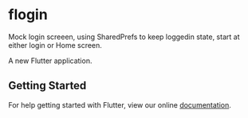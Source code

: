 # flogin

Mock login screeen, using SharedPrefs to keep loggedin state, start at either login or Home screen.

A new Flutter application.

## Getting Started

For help getting started with Flutter, view our online
[documentation](https://flutter.io/).
